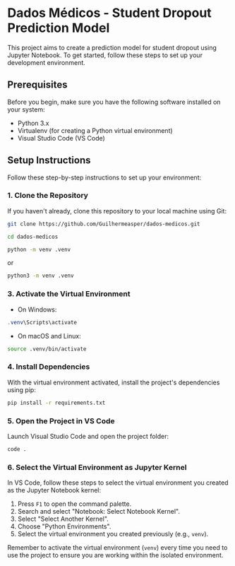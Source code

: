 # Dados Médicos - Student Dropout Prediction Model

This project aims to create a prediction model for student dropout using Jupyter Notebook. To get started, follow these steps to set up your development environment.

## Prerequisites

Before you begin, make sure you have the following software installed on your system:

- Python 3.x
- Virtualenv (for creating a Python virtual environment)
- Visual Studio Code (VS Code)

## Setup Instructions

Follow these step-by-step instructions to set up your environment:

### 1. Clone the Repository

If you haven't already, clone this repository to your local machine using Git:


```bash
git clone https://github.com/Guilhermeasper/dados-medicos.git

cd dados-medicos

python -m venv .venv
```

or

```bash
python3 -m venv .venv
```


### 3. Activate the Virtual Environment

- On Windows:

```powershell
.venv\Scripts\activate
```

- On macOS and Linux:

```bash
source .venv/bin/activate
```

### 4. Install Dependencies

With the virtual environment activated, install the project's dependencies using pip:

```bash
pip install -r requirements.txt
```

### 5. Open the Project in VS Code

Launch Visual Studio Code and open the project folder:

```bash
code .
```

### 6. Select the Virtual Environment as Jupyter Kernel

In VS Code, follow these steps to select the virtual environment you created as the Jupyter Notebook kernel:

1. Press `F1` to open the command palette.
2. Search and select "Notebook: Select Notebook Kernel".
3. Select "Select Another Kernel".
4. Choose "Python Environments".
5. Select the virtual environment you created previously (e.g., `venv`).

Remember to activate the virtual environment (`venv`) every time you need to use the project to ensure you are working within the isolated environment.